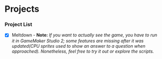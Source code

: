 # Projects
### Project List
- [X] Meltdown - **Note:** _If you want to actually see the game, you have to run it in GameMaker Studio 2; some features are missing after it was updated(CPU sprites used to show an answer to a question when approached). Nonetheless, feel free to try it out or explore the scripts._

